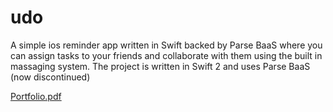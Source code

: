 # udo
 A simple ios reminder app written in Swift backed by Parse BaaS where you can assign tasks to your friends and collaborate with them using the built in massaging system.
 The project is written in Swift 2 and uses Parse BaaS (now discontinued)

[Portfolio.pdf](https://github.com/oalpay/udo/files/966677/Portfolio.pdf)
